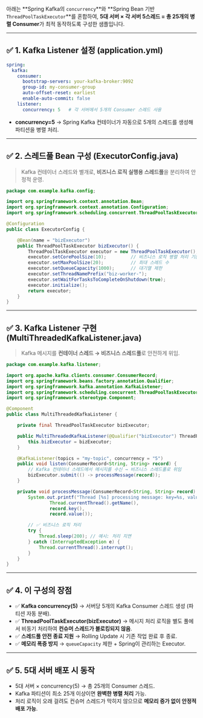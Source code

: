 아래는 \*\*Spring Kafka의 `concurrency`\*\*와 \*\*Spring Bean 기반 `ThreadPoolTaskExecutor`\*\*를 혼합하여,
**5대 서버 × 각 서버 5스레드 = 총 25개의 병렬 Consumer**가 최적 동작하도록 구성한 샘플입니다.

---

## ✅ 1. **Kafka Listener 설정 (application.yml)**

```yaml
spring:
  kafka:
    consumer:
      bootstrap-servers: your-kafka-broker:9092
      group-id: my-consumer-group
      auto-offset-reset: earliest
      enable-auto-commit: false
    listener:
      concurrency: 5   # 각 서버에서 5개의 Consumer 스레드 사용
```

* **concurrency=5** → Spring Kafka 컨테이너가 자동으로 5개의 스레드를 생성해 파티션을 병렬 처리.

---

## ✅ 2. **스레드풀 Bean 구성 (ExecutorConfig.java)**

> Kafka 컨테이너 스레드와 별개로, **비즈니스 로직 실행용 스레드풀**을 분리하여 안정적 운영.

```java
package com.example.kafka.config;

import org.springframework.context.annotation.Bean;
import org.springframework.context.annotation.Configuration;
import org.springframework.scheduling.concurrent.ThreadPoolTaskExecutor;

@Configuration
public class ExecutorConfig {

    @Bean(name = "bizExecutor")
    public ThreadPoolTaskExecutor bizExecutor() {
        ThreadPoolTaskExecutor executor = new ThreadPoolTaskExecutor();
        executor.setCorePoolSize(10);         // 비즈니스 로직 병렬 처리 기본 스레드
        executor.setMaxPoolSize(20);          // 최대 스레드 수
        executor.setQueueCapacity(1000);      // 대기열 제한
        executor.setThreadNamePrefix("biz-worker-");
        executor.setWaitForTasksToCompleteOnShutdown(true); 
        executor.initialize();
        return executor;
    }
}
```

---

## ✅ 3. **Kafka Listener 구현 (MultiThreadedKafkaListener.java)**

> Kafka 메시지를 **컨테이너 스레드 → 비즈니스 스레드풀**로 안전하게 위임.

```java
package com.example.kafka.listener;

import org.apache.kafka.clients.consumer.ConsumerRecord;
import org.springframework.beans.factory.annotation.Qualifier;
import org.springframework.kafka.annotation.KafkaListener;
import org.springframework.scheduling.concurrent.ThreadPoolTaskExecutor;
import org.springframework.stereotype.Component;

@Component
public class MultiThreadedKafkaListener {

    private final ThreadPoolTaskExecutor bizExecutor;

    public MultiThreadedKafkaListener(@Qualifier("bizExecutor") ThreadPoolTaskExecutor bizExecutor) {
        this.bizExecutor = bizExecutor;
    }

    @KafkaListener(topics = "my-topic", concurrency = "5")
    public void listen(ConsumerRecord<String, String> record) {
        // Kafka 컨테이너 스레드에서 메시지를 수신 → 비즈니스 스레드풀로 위임
        bizExecutor.submit(() -> processMessage(record));
    }

    private void processMessage(ConsumerRecord<String, String> record) {
        System.out.printf("Thread [%s] processing message: key=%s, value=%s%n",
                Thread.currentThread().getName(),
                record.key(),
                record.value());

        // ✅ 비즈니스 로직 처리
        try {
            Thread.sleep(200); // 예시: 처리 지연
        } catch (InterruptedException e) {
            Thread.currentThread().interrupt();
        }
    }
}
```

---

## ✅ 4. **이 구성의 장점**

* ✅ **Kafka concurrency(5)** → 서버당 5개의 Kafka Consumer 스레드 생성 (파티션 자동 분배).
* ✅ **ThreadPoolTaskExecutor(bizExecutor)** → 메시지 처리 로직을 별도 풀에서 비동기 처리하여 **컨슈머 스레드가 블로킹되지 않음**.
* ✅ **스레드풀 안전 종료 지원** → Rolling Update 시 기존 작업 완료 후 종료.
* ✅ **메모리 폭증 방지** → `queueCapacity` 제한 + Spring이 관리하는 Executor.

---

## ✅ 5. **5대 서버 배포 시 동작**

* 5대 서버 × concurrency(5) → 총 25개의 Consumer 스레드.
* Kafka 파티션이 최소 25개 이상이면 **완벽한 병렬 처리** 가능.
* 처리 로직이 오래 걸려도 컨슈머 스레드가 막히지 않으므로 **메모리 증가 없이 안정적 배포 가능**.
